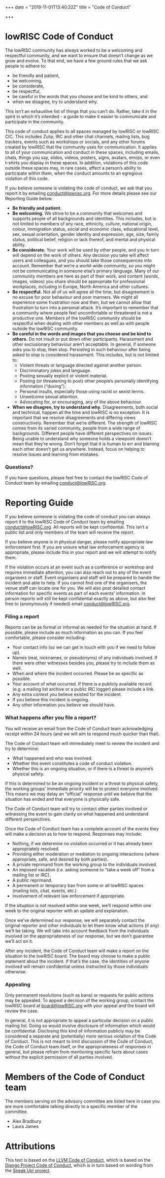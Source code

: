 +++
date = "2019-11-01T13:40:22Z"
title = "Code of Conduct"

+++

# lowRISC Code of Conduct

The lowRISC community has always worked to be a welcoming and respectful community, and we want to ensure that doesn’t change as we grow and evolve. To that end, we have a few ground rules that we ask people to adhere to:

* be friendly and patient,
* be welcoming,
* be considerate,
* be respectful,
* be careful in the words that you choose and be kind to others, and
* when we disagree, try to understand why.

This isn’t an exhaustive list of things that you can’t do. Rather, take it in the spirit in which it’s intended - a guide to make it easier to communicate and participate in the community.

This code of conduct applies to all spaces managed by lowRISC or lowRISC CIC. This includes Zulip, IRC and other chat channels, mailing lists, bug trackers, events such as workshops or socials, and any other forums created by lowRISC that the community uses for communication. It applies to all of your communication and conduct in these spaces, including emails, chats, things you say, slides, videos, posters, signs, avatars, emojis, or even t-shirts you display in these spaces. In addition, violations of this code outside these spaces may, in rare cases, affect a person’s ability to participate within them, when the conduct amounts to an egregious violation of this code.

If you believe someone is violating the code of conduct, we ask that you report it by emailing conduct@lowrisc.org. For more details please see our Reporting Guide below.

* **Be friendly and patient.**
* **Be welcoming.**
We strive to be a community that welcomes and supports people of all backgrounds and identities. This includes, but is not limited to members of any race, ethnicity, culture, national origin, colour, immigration status, social and economic class, educational level, sex, sexual orientation, gender identity and expression, age, size, family status, political belief, religion or lack thereof, and mental and physical ability.
* **Be considerate.** Your work will be used by other people, and you in turn will depend on the work of others. Any decision you take will affect users and colleagues, and you should take those consequences into account. Remember that we’re a world-wide community, so you might not be communicating in someone else’s primary language. Many of our community members are here as part of their work, and content (words, images, videos) you share should be appropriate for professional workplaces, including in Europe, North America and other cultures.
* **Be respectful.** Not all of us will agree all the time, but disagreement is no excuse for poor behaviour and poor manners. We might all experience some frustration now and then, but we cannot allow that frustration to turn into a personal attack. It’s important to remember that a community where people feel uncomfortable or threatened is not a productive one. Members of the lowRISC community should be respectful when dealing with other members as well as with people outside the lowRISC community.
* **Be careful in the words and images that you choose and be kind to others.** Do not insult or put down other participants. Harassment and other exclusionary behaviour aren’t acceptable.  In general, if someone asks you to stop, then stop. Persisting in such behaviour after being asked to stop is considered harassment.
This includes, but is not limited to:
  * Violent threats or language directed against another person.
  * Discriminatory jokes and language.
  * Posting sexually explicit or violent material.
  * Posting (or threatening to post) other people’s personally identifying information (“doxing”).
  * Personal insults, especially those using racist or sexist terms.
  * Unwelcome sexual attention.
  * Advocating for, or encouraging, any of the above behaviour.
* **When we disagree, try to understand why.** Disagreements, both social and technical, happen all the time and lowRISC is no exception. It is important that we resolve disagreements and differing views constructively. Remember that we’re different. The strength of lowRISC comes from its varied community, people from a wide range of backgrounds. Different people have different perspectives on issues. Being unable to understand why someone holds a viewpoint doesn’t mean that they’re wrong. Don’t forget that it is human to err and blaming each other doesn’t get us anywhere. Instead, focus on helping to resolve issues and learning from mistakes.

### Questions?
If you have questions, please feel free to contact the lowRISC Code of Conduct team by emailing conduct@lowRISC.org.

# Reporting Guide
If you believe someone is violating the code of conduct you can always report it to the lowRISC Code of Conduct team by emailing conduct@lowRISC.org. All reports will be kept confidential. This isn’t a public list and only members of the team will receive the report.

If you believe anyone is in physical danger, please notify appropriate law enforcement first. If you are unsure what law enforcement agency is appropriate, please include this in your report and we will attempt to notify them.

If the violation occurs at an event such as a conference or workshop and requires immediate attention, you can also reach out to any of the event organisers or staff. Event organisers and staff will be prepared to handle the incident and able to help. If you cannot find one of the organisers, the venue staff can locate one for you. We will also post detailed contact information for specific events as part of each events’ information. In person reports will still be kept confidential exactly as above, but also feel free to (anonymously if needed) email conduct@lowRISC.org.

### Filing a report
Reports can be as formal or informal as needed for the situation at hand. If possible, please include as much information as you can. If you feel comfortable, please consider including:

* Your contact info (so we can get in touch with you if we need to follow up).
* Names (real, nicknames, or pseudonyms) of any individuals involved. If there were other witnesses besides you, please try to include them as well.
* When and where the incident occurred. Please be as specific as possible.
* Your account of what occurred. If there is a publicly available record (e.g. a mailing list archive or a public IRC logger) please include a link.
* Any extra context you believe existed for the incident.
* If you believe this incident is ongoing.
* Any other information you believe we should have.


### What happens after you file a report?
You will receive an email from the Code of Conduct team acknowledging receipt within 24 hours (and we will aim to respond much quicker than that).

The Code of Conduct team will immediately meet to review the incident and try to determine:

* What happened and who was involved.
* Whether this event constitutes a code of conduct violation.
* Whether this is an ongoing situation, or if there is a threat to anyone’s physical safety.

If this is determined to be an ongoing incident or a threat to physical safety, the working groups’ immediate priority will be to protect everyone involved. This means we may delay an “official” response until we believe that the situation has ended and that everyone is physically safe.

The Code of Conduct team will try to contact other parties involved or witnessing the event to gain clarity on what happened and understand different perspectives.

Once the Code of Conduct team has a complete account of the events they will make a decision as to how to respond. Responses may include:

* Nothing, if we determine no violation occurred or it has already been appropriately resolved.
* Providing either moderation or mediation to ongoing interactions (where appropriate, safe, and desired by both parties).
* A private reprimand from the working group to the individuals involved.
* An imposed vacation (i.e. asking someone to “take a week off” from a mailing list or IRC).
* A public reprimand.
* A permanent or temporary ban from some or all lowRISC spaces (mailing lists, chat, events, etc.)
* Involvement of relevant law enforcement if appropriate.

If the situation is not resolved within one week, we’ll respond within one week to the original reporter with an update and explanation.

Once we’ve determined our response, we will separately contact the original reporter and other individuals to let them know what actions (if any) we’ll be taking. We will take into account feedback from the individuals involved on the appropriateness of our response, but we don’t guarantee we’ll act on it.

After any incident, the Code of Conduct team will make a report on the situation to the lowRISC board. The board may choose to make a public statement about the incident. If that’s the case, the identities of anyone involved will remain confidential unless instructed by those individuals otherwise.

### Appealing
Only permanent resolutions (such as bans) or requests for public actions may be appealed. To appeal a decision of the working group, contact the lowRISC board at board@lowRISC.org with your appeal and the board will review the case.

In general, it is not appropriate to appeal a particular decision on a public mailing list. Doing so would involve disclosure of information which would be confidential. Disclosing this kind of information publicly may be considered a separate and (potentially) more serious violation of the Code of Conduct. This is not meant to limit discussion of the Code of Conduct, the Code of Conduct team itself, or the appropriateness of responses in general, but please refrain from mentioning specific facts about cases without the explicit permission of all parties involved.

# Members of the Code of Conduct team
The members serving on the advisory committee are listed here in case you are more comfortable talking directly to a specific member of the committee.

* Alex Bradbury
* Laura James

# Attributions
This text is based on the [LLVM Code of Conduct](https://llvm.org/docs/CodeOfConduct.html), which is based on the [Django Project Code of Conduct](https://www.djangoproject.com/conduct/), which is in turn based on wording from the [Speak Up! project](http://speakup.io/coc.html).
